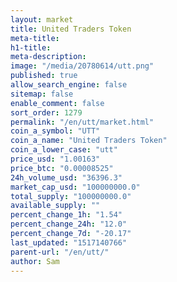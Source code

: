 ```yaml
---
layout: market
title: United Traders Token
meta-title: 
h1-title: 
meta-description: 
image: "/media/20780614/utt.png"
published: true
allow_search_engine: false
sitemap: false
enable_comment: false
sort_order: 1279
permalink: "/en/utt/market.html"
coin_a_symbol: "UTT"
coin_a_name: "United Traders Token"
coin_a_lower_case: "utt"
price_usd: "1.00163"
price_btc: "0.00008525"
24h_volume_usd: "36396.3"
market_cap_usd: "100000000.0"
total_supply: "100000000.0"
available_supply: ""
percent_change_1h: "1.54"
percent_change_24h: "12.0"
percent_change_7d: "-20.17"
last_updated: "1517140766"
parent-url: "/en/utt/"
author: Sam
---
```


